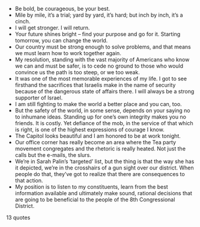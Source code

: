  - Be bold, be courageous, be your best.
 - Mile by mile, it’s a trial; yard by yard, it’s hard; but inch by inch, it’s a cinch.
 - I will get stronger. I will return.
 - Your future shines bright – find your purpose and go for it. Starting tomorrow, you can change the world.
 - Our country must be strong enough to solve problems, and that means we must learn how to work together again.
 - My resolution, standing with the vast majority of Americans who know we can and must be safer, is to cede no ground to those who would convince us the path is too steep, or we too weak.
 - It was one of the most memorable experiences of my life. I got to see firsthand the sacrifices that Israelis make in the name of security because of the dangerous state of affairs there. I will always be a strong supporter of Israel.
 - I am still fighting to make the world a better place and you can, too.
 - But the safety of the world, in some sense, depends on your saying no to inhumane ideas. Standing up for one’s own integrity makes you no friends. It is costly. Yet defiance of the mob, in the service of that which is right, is one of the highest expressions of courage I know.
 - The Capitol looks beautiful and I am honored to be at work tonight.
 - Our office corner has really become an area where the Tea party movement congregates and the rhetoric is really heated. Not just the calls but the e-mails, the slurs.
 - We’re in Sarah Palin’s ‘targeted’ list, but the thing is that the way she has it depicted, we’re in the crosshairs of a gun sight over our district. When people do that, they’ve got to realize that there are consequences to that action.
 - My position is to listen to my constituents, learn from the best information available and ultimately make sound, rational decisions that are going to be beneficial to the people of the 8th Congressional District.

13 quotes
